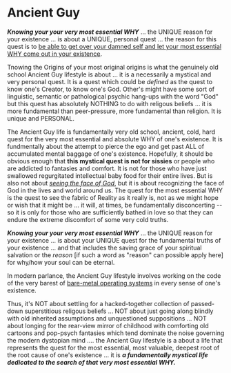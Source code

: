 # Ancient Guy

***Knowing your your very most essential WHY*** ... the UNIQUE reason for your existence ... is about a UNIQUE, personal quest ... the reason for this quest is to [be able to get over your damned self and let your most essential WHY come out in your existence](https://kidadl.com/quotes/best-meister-eckhart-quotes-from-the-german-monist-philosopher).

Tnowing the Origins of your most original origins is what the genuinely old school Ancient Guy lifestyle is about ... it is a necessarily a mystical and very personal quest. It is a quest which could be *defined* as the quest to know one's Creator, to know one's God. Other's might have some sort of linguistic, semantic or pathological psychic hang-ups with the word "God" but this quest has absolutely NOTHING to do with religous beliefs ... it is more fundamental than peer-pressure, more fundamental than religion. It is unique and PERSONAL.

The Ancient Guy life is fundamentally very old school, ancient, cold, hard quest for the very most essential and absolute WHY of one's existence. It is fundmentally about the attempt to pierce the ego and get past ALL of accumulated mental baggage of one's existence. Hopefully, it should be obvious enough that **this mystical quest is not for sissies** or people who are addicted to fantasies and comfort. It is not for those who have just swallowed regurgitated intellectual baby food for their entire lives. But is also not about [*seeing the face of God*](https://www.biblestudytools.com/exodus/33-20.html), but it is about recognizing the face of God in the lives and world around us. The quest for the most essential WHY is the quest to see the fabric of Reality as it really is, not as we might hope or wish that it might be ... it will, at times, be fundamentally disconcerting -- so it is only for those who are sufficiently bathed in love so that they can endure the extreme discomfort of some very cold truths.

***Knowing your your very most essential WHY*** ... the UNIQUE reason for your existence ... is about your UNIQUE quest for the fundamental truths of your existence ... and that includes the saving grace of your spiritual salvation or the *reason* [if such a word as "reason" can possible apply here] for why/how your soul can be eternal.


In modern parlance, the Ancient Guy lifestyle involves working on the code of the very barest of [bare-metal operating systems](https://en.wikipedia.org/wiki/Bare_machine) in every sense of one's existence. 

Thus, it's NOT about settling for a hacked-together collection of passed-down superstitious religous beliefs ... NOT about just going along blindly with old inherited assumptions and unquestioned suppositions ... NOT about longing for the rear-view mirror of childhood with comforting old cartoons and pop-psych fantasies which tend dominate the noise governing the modern dystopian mind .... the Ancient Guy lifestyle is a about a life that represents the quest for the most essential, most valuable, deepest root of the root cause of one's existence ... it is ***a fundamentally mystical life dedicated to the search of that very most essential WHY.*** 
